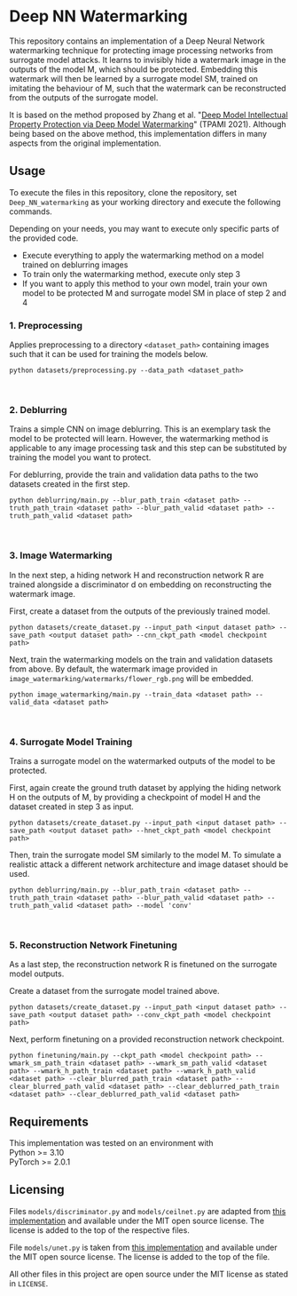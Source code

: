 # Deep NN Watermarking


This repository contains an implementation of a Deep Neural Network 
watermarking technique for protecting image processing networks from 
surrogate model attacks. 
It learns to invisibly hide a watermark image in the outputs of the 
model M, which should be protected.
Embedding this watermark will then be learned by a surrogate model
SM, trained on imitating the behaviour of M, such that the watermark
can be reconstructed from the outputs of the surrogate model. 

It is based on the method proposed by Zhang et al. 
"[Deep Model Intellectual Property Protection via Deep Model 
Watermarking](https://ieeexplore.ieee.org/stamp/stamp.jsp?tp=&arnumber=9373945&tag=1)" 
(TPAMI 2021).
Although being based on the above method, this implementation differs
in many aspects from the original implementation. 


## Usage

To execute the files in this repository, clone the repository, set
`Deep_NN_watermarking` as your working directory and execute the 
following commands. 

Depending on your needs, you may want to execute only specific parts
of the provided code.
* Execute everything to apply the watermarking method on a model trained
on deblurring images
* To train only the watermarking method, execute only step 3
* If you want to apply this method to your own model, train your own 
model to be protected M and surrogate model SM in place of step 2 and 4


### 1. Preprocessing
Applies preprocessing to a directory `<dataset_path>` containing images 
such that it can be used for training the models below.
```
python datasets/preprocessing.py --data_path <dataset_path>
```

<br>

### 2. Deblurring
Trains a simple CNN on image deblurring. This is an exemplary task the 
model to be protected will learn. However, the watermarking method is 
applicable to any image processing task and this step can be 
substituted by training the model you want to protect. 

For deblurring, provide the train and validation data paths to the 
two datasets created in the first step.
```
python deblurring/main.py --blur_path_train <dataset path> --truth_path_train <dataset path> --blur_path_valid <dataset path> --truth_path_valid <dataset path>
```

<br>

### 3. Image Watermarking
In the next step, a hiding network H and reconstruction network R are
trained alongside a discriminator d on embedding on reconstructing 
the watermark image. 

First, create a dataset from the outputs of the previously trained 
model. 
```
python datasets/create_dataset.py --input_path <input dataset path> --save_path <output dataset path> --cnn_ckpt_path <model checkpoint path>
```

Next, train the watermarking models on the train and validation 
datasets from above. By default, the watermark image provided in 
`image_watermarking/watermarks/flower_rgb.png` will be embedded. 
```
python image_watermarking/main.py --train_data <dataset path> --valid_data <dataset path>
```

<br>

### 4. Surrogate Model Training
Trains a surrogate model on the watermarked outputs of the model 
to be protected.

First, again create the ground truth dataset by applying the 
hiding network H on the outputs of M, by providing a checkpoint
of model H and the dataset created in step 3 as input. 
```
python datasets/create_dataset.py --input_path <input dataset path> --save_path <output dataset path> --hnet_ckpt_path <model checkpoint path>
```

Then, train the surrogate model SM similarly to the model M. 
To simulate a realistic attack a different network architecture
and image dataset should be used. 
```
python deblurring/main.py --blur_path_train <dataset path> --truth_path_train <dataset path> --blur_path_valid <dataset path> --truth_path_valid <dataset path> --model 'conv'
```

<br> 

### 5. Reconstruction Network Finetuning
As a last step, the reconstruction network R is finetuned
on the surrogate model outputs. 

Create a dataset from the surrogate model trained above. 
```
python datasets/create_dataset.py --input_path <input dataset path> --save_path <output dataset path> --conv_ckpt_path <model checkpoint path>
```

Next, perform finetuning on a provided reconstruction 
network checkpoint. 
```
python finetuning/main.py --ckpt_path <model checkpoint path> --wmark_sm_path_train <dataset path> --wmark_sm_path_valid <dataset path> --wmark_h_path_train <dataset path> --wmark_h_path_valid <dataset path> --clear_blurred_path_train <dataset path> --clear_blurred_path_valid <dataset path> --clear_deblurred_path_train <dataset path> --clear_deblurred_path_valid <dataset path> 
```


## Requirements

This implementation was tested on an environment with \
Python >= 3.10 \
PyTorch >= 2.0.1


## Licensing

Files `models/discriminator.py` and `models/ceilnet.py` are adapted from 
[this implementation](https://github.com/ZJZAC/Deep-Model-Watermarking)
and available under the MIT open source license. 
The license is added to the top of the respective files. 

File `models/unet.py` is taken from 
[this implementation](https://github.com/schopfej/pytorch_unet_jvanvugt)
and available under the MIT open source license. 
The license is added to the top of the file. 

All other files in this project are open source under the MIT license 
as stated in `LICENSE`.
